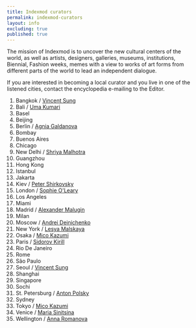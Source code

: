 ```yaml
---
title: Indexmod curators
permalink: indexmod-curators
layout: info
excluding: true
published: true
---
```


The mission of Indexmod is to uncover the new cultural centers of the world, as well as artists, designers, galleries, museums, institutions, Biennial, Fashion weeks, memes with a view to works of art forms from different parts of the world to lead an independent dialogue.

If you are interested in becoming a local curator and you live in one of the listened cities, contact the encyclopedia e-mailing to the Editor.

1. Bangkok / [Vincent Sung](sung-vincent)
1. Bali / [Uma Kumari](kumari-uma)
1. Basel
1. Beijing
1. Berlin / [Agnia Galdanova](galdanova-agnia)
1. Bombay
1. Buenos Aires
1. Chicago
1. New Delhi / [Shriya Malhotra](malhotra-shriya)
1. Guangzhou
1. Hong Kong
1. Istanbul
1. Jakarta
1. Kiev / [Peter Shirkovsky](shirkovsky-peter)
1. London / [Sophie O'Leary](o-leary-sophie)
1. Los Angeles
1. Miami
1. Madrid / [Alexander Malugin](malugin-alexander)
1. Milan
1. Moscow / [Andrei Deinichenko](deinichenko-andrei)
1. New York / [Lesya Malskaya](malskaya-lesya)
1. Osaka / [Mico Kazumi](kazumi-mico)
1. Paris / [Sidorov Kirill](kirill-sidorov)
1. Rio De Janeiro
1. Rome
1. São Paulo
1. Seoul / [Vincent Sung](sung-vincent)
1. Shanghai
1. Singapore
1. Sochi
1. St. Petersburg / [Anton Polsky](polsky-anton)
1. Sydney
1. Tokyo / [Mico Kazumi](kazumi-mico)
1. Venice / [Maria Sinitsina](sinitsina-maria)
1. Wellington / [Anna Romanova](romanova-anna)
